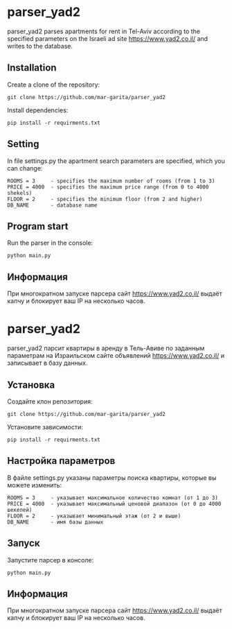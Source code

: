 # parser_yad2

parser_yad2 parses apartments for rent in Tel-Aviv according to the specified parameters on the Israeli ad site https://www.yad2.co.il/ and writes to the database.

## Installation

Create a clone of the repository:

```
git clone https://github.com/mar-garita/parser_yad2
```

Install dependencies:

```
pip install -r requirments.txt
```

## Setting

In file settings.py the apartment search parameters are specified, which you can change:

```
ROOMS = 3     - specifies the maximum number of rooms (from 1 to 3)
PRICE = 4000  - specifies the maximum price range (from 0 to 4000 shekels)
FLOOR = 2     - specifies the minimum floor (from 2 and higher)
DB_NAME       - database name
```

## Program start

Run the parser in the console:

```
python main.py
```

## Информация

При многократном запуске парсера сайт https://www.yad2.co.il/ выдаёт капчу и блокирует ваш IP на несколько часов. 




# parser_yad2

parser_yad2 парсит квартиры в аренду в Тель-Авиве по заданным параметрам на Израильском сайте объявлений https://www.yad2.co.il/ и записывает в базу данных. 

## Установка

Создайте клон репозитория:

```
git clone https://github.com/mar-garita/parser_yad2
```

Установите зависимости:

```
pip install -r requirments.txt
```

## Настройка параметров

В файле settings.py указаны параметры поиска квартиры, которые вы можете изменить:

```
ROOMS = 3     - указывает максимальное количество комнат (от 1 до 3)
PRICE = 4000  - указывает максимальный ценовой диапазон (от 0 до 4000 шекелей)
FLOOR = 2     - указывает минимальный этаж (от 2 и выше)
DB_NAME       - имя базы данных
```

## Запуск

Запустите парсер в консоле:

```
python main.py
```

## Информация

При многократном запуске парсера сайт https://www.yad2.co.il/ выдаёт капчу и блокирует ваш IP на несколько часов. 










